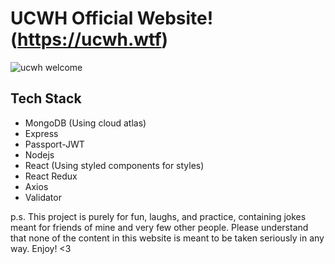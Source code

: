# UCWH Official Website! (https://ucwh.wtf)

![ucwh welcome](https://i.ibb.co/KKWtSVC/Screen-Shot-2020-07-16-at-12-00-46-AM.png)

## Tech Stack
- MongoDB (Using cloud atlas)
- Express
- Passport-JWT
- Nodejs
- React (Using styled components for styles)
- React Redux
- Axios
- Validator 

p.s. This project is purely for fun, laughs, and practice, containing jokes meant for 
friends of mine and very few other people. Please understand that none of the content
in this website is meant to be taken seriously in any way. Enjoy! <3
